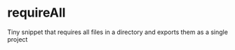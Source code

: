 # requireAll
Tiny snippet that requires all files in a directory and exports them as a single project
